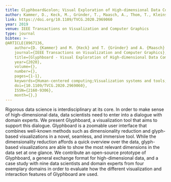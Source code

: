 ```yaml
---
title: Glyphboard&colon; Visual Exploration of High-dimensional Data Combining Glyphs with Dimensionality Reduction
author: Kammer, D., Keck, M., Gründer, T., Maasch, A., Thom, T., Kleinsteuber, M., Groh, R.
link: https://doi.org/10.1109/TVCG.2020.2969060
year: 2019
venue: IEEE Transactions on Visualization and Computer Graphics
type: journal
bibtex: >-
@ARTICLE{8967136, 
    author={D. {Kammer} and M. {Keck} and T. {Gründer} and A. {Maasch} and T. {Thom} and M. {Kleinsteuber} and R. {Groh}}, 
    journal={IEEE Transactions on Visualization and Computer Graphics}, 
    title={Glyphboard - Visual Exploration of High-dimensional Data Combining Glyphs with Dimensionality Reduction}, 
    year={2020}, 
    volume={}, 
    number={}, 
    pages={1-1}, 
    keywords={Human-centered computing;Visualization systems and tools;Empirical studies in interaction design;Data analytics}, 
    doi={10.1109/TVCG.2020.2969060}, 
    ISSN={2160-9306}, 
    month={},}
---
```

Rigorous data science is interdisciplinary at its core. In order to make sense of high-dimensional data, data scientists need to enter into a dialogue with domain experts. We present Glyphboard, a visualization tool that aims to support this dialogue. Glyphboard is a zoomable user interface that combines well-known methods such as dimensionality reduction and glyph-based visualizations in a novel, seamless, and immersive tool. While the dimensionality reduction affords a quick overview over the data, glyph-based visualizations are able to show the most relevant dimensions in the data set at one glance. We contribute an open-source prototype of Glyphboard, a general exchange format for high-dimensional data, and a case study with nine data scientists and domain experts from four exemplary domains in order to evaluate how the different visualization and interaction features of Glyphboard are used.
